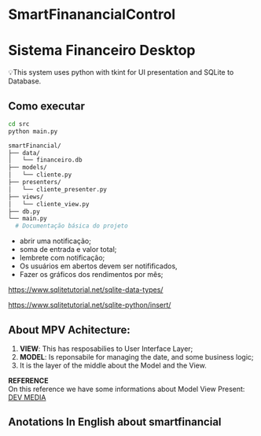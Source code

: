 # SmartFinanancialControl
# Sistema Financeiro Desktop

💡This system uses python with tkint for UI presentation and SQLite to Database.

## Como executar

```bash
cd src
python main.py

smartFinancial/
├── data/
│   └── financeiro.db
├── models/
│   └── cliente.py
├── presenters/
│   └── cliente_presenter.py
├── views/
│   └── cliente_view.py
├── db.py
└── main.py
  # Documentação básica do projeto

```

* abrir uma notificação;
* soma de entrada e valor total;
* lembrete com notificação;
* Os usuários em abertos devem ser notifificados,
* Fazer os gráficos dos rendimentos por mês;


https://www.sqlitetutorial.net/sqlite-data-types/

https://www.sqlitetutorial.net/sqlite-python/insert/

## About MPV Achitecture:

1. **VIEW**: This has resposabilies to  User Interface Layer;
2. **MODEL**: Is reponsabile for managing the date, and some business logic;
3. It is the layer of the middle about the Model and the View. 

**REFERENCE**
<br/>
On this reference we have some informations about Model View Present:
[DEV MEDIA](https://www.devmedia.com.br/o-padrao-mvp-model-view-presenter/3043)

## Anotations In English about smartfinancial

